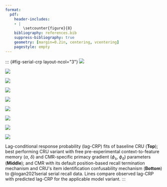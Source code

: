 ```yaml
---
format:
  pdf:
    header-includes:
    - |
        \setcounter{figure}{8}
    bibliography: references.bib
    suppress-bibliography: true
    geometry: [margin=0.2in, centering, vcentering]
    pagestyle: empty
---
```


::: {#fig-serial-crp layout-ncol="3"}
![](figures/bw_Gordon2021_BaseCRU_Confusable_Fitting_crp_LL5.png)

![](figures/bw_Gordon2021_BaseCRU_Confusable_Fitting_crp_LL6.png)

![](figures/bw_Gordon2021_BaseCRU_Confusable_Fitting_crp_LL7.png)

![](figures/bw_Gordon2021_CRU_with_Pre-Expt_and_Primacy_Confusable_Fitting_crp_LL5.png)

![](figures/bw_Gordon2021_CRU_with_Pre-Expt_and_Primacy_Confusable_Fitting_crp_LL6.png)

![](figures/bw_Gordon2021_CRU_with_Pre-Expt_and_Primacy_Confusable_Fitting_crp_LL7.png)

![](figures/bw_Gordon2021_BaseCMR_Confusable_Fitting_crp_LL5.png)

![](figures/bw_Gordon2021_BaseCMR_Confusable_Fitting_crp_LL6.png)

![](figures/bw_Gordon2021_BaseCMR_Confusable_Fitting_crp_LL7.png)

Lag-conditional response probability (lag-CRP) fits of baseline CRU (**Top**); best performing CRU variant with free pre-experimental context-to-feature memory ($\alpha$, $\delta$) and CMR-specific primacy gradient  ($\phi_\text{s}$, $\phi_\text{d}$) parameters (**Middle**); and CMR with its default position-based recall termination mechanism and CRU's item identification confusability mechanism (**Bottom**) to @logan2021serial serial recall data.
Lines compare observed lag-CRP with predicted lag-CRP for the applicable model variant.
:::

<!-- **Alt Text**.
Lag-conditional response probability (lag-CRP) curves for serial-recall lists of length 5, 6, and 7 (columns). Within each column, three rows show: (1) baseline CRU; (2) the hybrid CRU that adds primacy and pre-experimental support; (3) CMR with position-based stopping. Observed data (grey lines ± SE) and model predictions (black lines) are plotted for lags −4 to +5. All variants fit the dominant +1 forward transition, but only the hybrid CRU (row 2) closely tracks the small yet reliable −1 "fill-in" backward transition, while baseline CRU underestimates and CMR overestimates backward-lag probabilities beyond −1. -->
